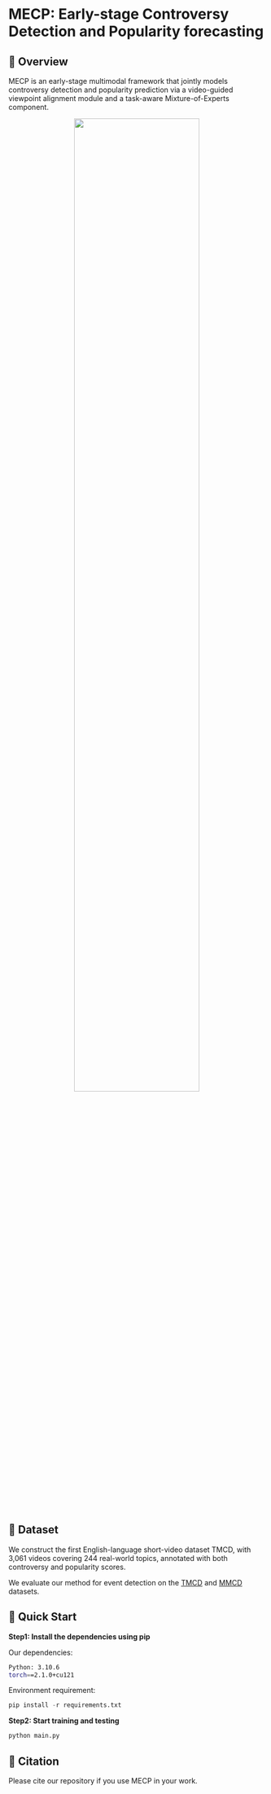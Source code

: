 # MECP: Early-stage Controversy Detection and Popularity forecasting

## 📌 Overview
MECP is an early-stage multimodal framework that jointly models controversy detection and popularity prediction via a video-guided viewpoint alignment module and a task-aware Mixture-of-Experts component.

<div align=center>
<img src="https://github.com/lambdarw/MECP/blob/main/framework.png" width="70%" >
</div>

## 🧷 Dataset
We construct the first English-language short-video dataset TMCD, with 3,061 videos covering 244 real-world topics, annotated with both controversy and popularity scores.

We evaluate our method for event detection on the [TMCD](https://pan.quark.cn/s/d55564522cd3) and [MMCD](https://github.com/skylie-xtj/MM_Controversy_Detection_Released) datasets.


## 🚀 Quick Start

**Step1: Install the dependencies using pip**

Our dependencies:
``` bash
Python: 3.10.6
torch==2.1.0+cu121
```
Environment requirement:
``` python
pip install -r requirements.txt
```

**Step2: Start training and testing**
``` python
python main.py
```

## 📃 Citation
Please cite our repository if you use MECP in your work.
```bibtex
```

